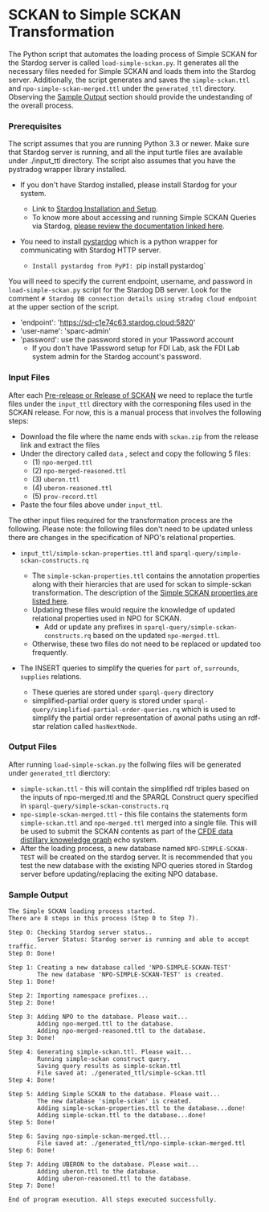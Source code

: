 # SCKAN to Simple SCKAN Transformation

The Python script that automates the loading process of Simple SCKAN for the Stardog server is called `load-simple-sckan.py`. It generates all the necessary files needed for Simple SCKAN and loads them into the Stardog server. Additionally, the script generates and saves the `simple-sckan.ttl` and `npo-simple-sckan-merged.ttl` under the `generated_ttl` directory. Observing the [Sample Output](#sample-output) section should provide the undestanding of the overall process.

### **Prerequisites**

The script assumes that you are running Python 3.3 or newer. Make sure that Stardog server is running, and all the input turtle files are available under ./input_ttl directory. The script also assumes that you have the pystradog wrapper library installed.

* If you don't have Stardog installed, please install Stardog for your system.

  * Link to [Stardog Installation and Setup](https://docs.stardog.com/install-stardog/).
  * To know more about accessing and running Simple SCKAN Queries via Stardog, [please review the documentation linked here](https://docs.stardog.com/install-stardog/).
* You need to install [pystardog](https://pypi.org/project/pystardog/) which is a python wrapper for communicating with Stardog HTTP server.

  * `Install pystardog from PyPI: `pip install pystardog`

You will need to specify the current endpoint, username, and password  in `load-simple-sckan.py` script for the Stardog DB server. Look for the comment `# Stardog DB connection details using stradog cloud endpoint` at the upper section of the script.

* 'endpoint': 'https://sd-c1e74c63.stardog.cloud:5820'
* 'user-name': 'sparc-admin'
* 'password': use the password stored in your 1Password account
  * If you don't have 1Password setup for FDI Lab, ask the FDI Lab system admin for the Stardog account's password.

### Input Files

After each [Pre-release or Release of SCKAN](https://github.com/SciCrunch/NIF-Ontology/releases) we need to replace the turtle files under the `input_ttl` directory with the corresponing files used in the SCKAN release. For now, this is a manual process that  involves the following steps:

* Download the file where the name ends with `sckan.zip` from the release link and extract the files
* Under the directory called `data` , select and copy the following 5 files:
  * (1) `npo-merged.ttl`
  * (2) `npo-merged-reasoned.ttl`
  * (3) `uberon.ttl`
  * (4) `uberon-reasoned.ttl`
  * (5)  `prov-record.ttl`
* Paste the four files above under `input_ttl`.

The other input files required for the transformation process are the following. Please note: the following files don't need to be updated unless there are changes in the specification of NPO's relational properties.

* `input_ttl/simple-sckan-properties.ttl` and `sparql-query/simple-sckan-constructs.rq`

  * The `simple-sckan-properties.ttl` contains the annotation properties along with their hierarcies that are used for sckan to simple-sckan transformation. The description of the [Simple SCKAN properties are listed here](https://github.com/SciCrunch/sparc-curation/blob/master/docs/simple-sckan/readme.md#simple-sckan-properties).
  * Updating these files would require the knowledge of updated relational properties used in NPO for SCKAN.
    * Add or update any prefixes in `sparql-query/simple-sckan-constructs.rq` based on the updated  `npo-merged.ttl`.
  * Otherwise, these two files do not need to be replaced or updated too frequently.
* The INSERT queries to simplify the queries for `part of`, `surrounds`, `supplies` relations. 
  * These queries are stored under `sparql-query` directory
  * simplified-partial order query is stored under `sparql-query/simplified-partial-order-queries.rq` which is used to simplify the partial order representation of axonal paths using an rdf-star relation called `hasNextNode`. 

### Output Files

After running `load-simple-sckan.py` the follwing files will be generated under `generated_ttl` dierctory:

* `simple-sckan.ttl` - this will contain the simplified rdf triples based on the inputs of npo-merged.ttl and the SPARQL Construct query specified in `sparql-query/simple-sckan-constructs.rq`
* `npo-simple-sckan-merged.ttl` - this file contains the statements form `simple-sckan.ttl` and `npo-merged.ttl` merged into a single file. This will be used to submit the SCKAN contents as part of the [CFDE data distillary knoweledge graph](https://github.com/TaylorResearchLab/CFDE_DataDistillery/blob/main/user_guide/CFDE_DataDistillery_UserGuide.md) echo system.
* After the loading process, a new database named `NPO-SIMPLE-SCKAN-TEST` will be created on the stardog server. It is recommended that you test the new database with the existing NPO queries stored in Stardog server before updating/replacing the exiting NPO database.

### Sample Output

```
The Simple SCKAN loading process started.
There are 8 steps in this process (Step 0 to Step 7).

Step 0: Checking Stardog server status..
        Server Status: Stardog server is running and able to accept traffic.
Step 0: Done!

Step 1: Creating a new database called 'NPO-SIMPLE-SCKAN-TEST'
        The new database 'NPO-SIMPLE-SCKAN-TEST' is created.
Step 1: Done!

Step 2: Importing namespace prefixes...
Step 2: Done!

Step 3: Adding NPO to the database. Please wait...
        Adding npo-merged.ttl to the database.
        Adding npo-merged-reasoned.ttl to the database.
Step 3: Done!

Step 4: Generating simple-sckan.ttl. Please wait...
        Running simple-sckan construct query.
        Saving query results as simple-sckan.ttl
        File saved at: ./generated_ttl/simple-sckan.ttl
Step 4: Done!

Step 5: Adding Simple SCKAN to the database. Please wait...
        The new database 'simple-sckan' is created.
        Adding simple-sckan-properties.ttl to the database...done!
        Adding simple-sckan.ttl to the database...done!
Step 5: Done!

Step 6: Saving npo-simple-sckan-merged.ttl...
        File saved at: ./generated_ttl/npo-simple-sckan-merged.ttl
Step 6: Done!

Step 7: Adding UBERON to the database. Please wait...
        Adding uberon.ttl to the database.
        Adding uberon-reasoned.ttl to the database.
Step 7: Done!

End of program execution. All steps executed successfully.
```
